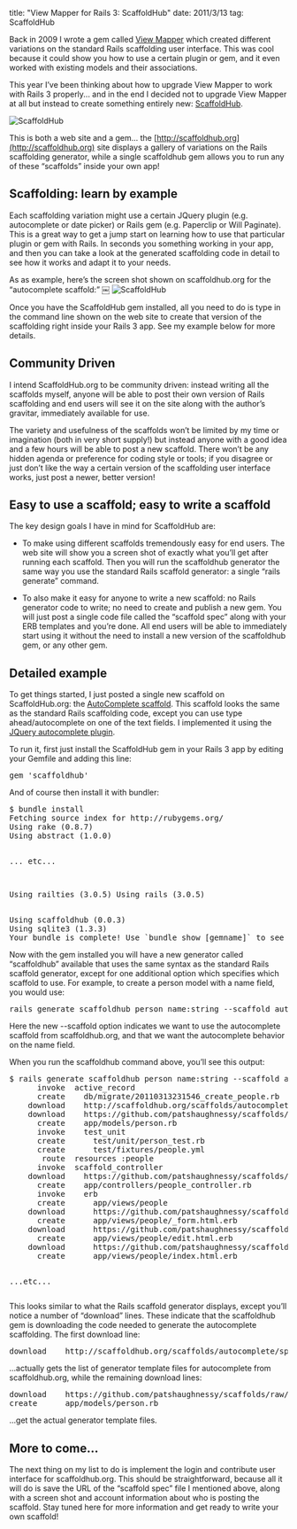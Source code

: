 title: "View Mapper for Rails 3: ScaffoldHub"
date: 2011/3/13
tag: ScaffoldHub

Back in 2009 I wrote a gem called [View Mapper](http://patshaughnessy.net/2009/10/1/view-mapper-generate-complex-view-code-for-your-models) which created different variations on the standard Rails scaffolding user interface. This was cool because it could show you how to use a certain plugin or gem, and it even worked with existing models and their associations.

This year I’ve been thinking about how to upgrade View Mapper to work with Rails 3 properly... and in the end I decided not to upgrade View Mapper at all but instead to create something entirely new: [ScaffoldHub](http://scaffoldhub.org).

![ScaffoldHub](http://patshaughnessy.net/assets/2011/3/13/scaffoldhub.png)

This is both a web site and a gem... the [http://scaffoldhub.org](http://scaffoldhub.org) site displays a gallery of variations on the Rails scaffolding generator, while a single scaffoldhub gem allows you to run any of these “scaffolds” inside your own app!

## Scaffolding: learn by example

Each scaffolding variation might use a certain JQuery plugin (e.g. autocomplete or date picker) or Rails gem (e.g. Paperclip or Will Paginate). This is a great way to get a jump start on learning how to use that particular plugin or gem with Rails. In seconds you something working in your app, and then you can take a look at the generated scaffolding code in detail to see how it works and adapt it to your needs.

As as example, here’s the screen shot shown on scaffoldhub.org for the “autocomplete scaffold:”
￼
![ScaffoldHub](http://patshaughnessy.net/assets/2011/3/13/autocomplete.png)

Once you have the ScaffoldHub gem installed, all you need to do is type in the command line shown on the web site to create that version of the scaffolding right inside your Rails 3 app. See my example below for more details.

## Community Driven

I intend ScaffoldHub.org to be community driven: instead writing all the scaffolds myself, anyone will be able to post their own version of Rails scaffolding and end users will see it on the site along with the author’s gravitar, immediately available for use.

The variety and usefulness of the scaffolds won’t be limited by my time or imagination (both in very short supply!) but instead anyone with a good idea and a few hours will be able to post a new scaffold. There won’t be any hidden agenda or preference for coding style or tools; if you disagree or just don’t like the way a certain version of the scaffolding user interface works, just post a newer, better version!

## Easy to use a scaffold; easy to write a scaffold

The key design goals I have in mind for ScaffoldHub are:

* To make using different scaffolds tremendously easy for end users. The web site will show you a screen shot of exactly what you’ll get after running each scaffold. Then you will run the scaffoldhub generator the same way you use the standard Rails scaffold generator: a single “rails generate” command.

* To also make it easy for anyone to write a new scaffold: no Rails generator code to write; no need to create and publish a new gem. You will just post a single code file called the “scaffold spec” along with your ERB templates and you’re done. All end users will be able to immediately start using it without the need to install a new version of the scaffoldhub gem, or any other gem.

## Detailed example

To get things started, I just posted a single new scaffold on ScaffoldHub.org: the [AutoComplete scaffold](http://scaffoldhub.org/scaffolds/autocomplete). This scaffold looks the same as the standard Rails scaffolding code, except you can use type ahead/autocomplete on one of the text fields. I implemented it using the [JQuery autocomplete plugin](http://docs.jquery.com/Plugins/autocomplete).

To run it, first just install the ScaffoldHub gem in your Rails 3 app by editing your Gemfile and adding this line:

<div class="CodeRay">
  <div class="code"><pre>gem <span class="s"><span class="dl">'</span><span class="k">scaffoldhub</span><span class="dl">'</span></span></pre></div>
</div>

And of course then install it with bundler:

<div class="CodeRay">
  <div class="code"><pre>$ bundle install
Fetching source index for http://rubygems.org/
Using rake (0.8.7) 
Using abstract (1.0.0) 

... etc...

Using railties (3.0.5) 
Using rails (3.0.5) 
<div class='container'>Using scaffoldhub (0.0.3)<div class='overlay'></div></div>Using sqlite3 (1.3.3) 
<span class="s">Your bundle is complete! Use `bundle show [gemname]` to see where a bundled gem is installed.</span>
</pre></div>
</div>


Now with the gem installed you will have a new generator called “scaffoldhub” available that uses the same syntax as the standard Rails scaffold generator, except for one additional option which specifies which scaffold to use. For example, to create a person model with a name field, you would use:

<div class="CodeRay">
  <div class="code"><pre>rails generate scaffoldhub person name:string --scaffold autocomplete:name</pre></div>
</div>

Here the new --scaffold option indicates we want to use the autocomplete scaffold from scaffoldhub.org, and that we want the autocomplete behavior on the name field.

When you run the scaffoldhub command above, you’ll see this output:

<div class="CodeRay">
  <div class="code"><pre>$ rails generate scaffoldhub person name:string --scaffold autocomplete:name
      invoke  active_record
      <span class="s">create</span>    db/migrate/20110313231546_create_people.rb
    <span class="s">download</span>    http://scaffoldhub.org/scaffolds/autocomplete/spec
    <span class="s">download</span>    https://github.com/patshaughnessy/scaffolds/raw/master/autocomplete/templates/model.rb
      <span class="s">create</span>    app/models/person.rb
      invoke    test_unit
      <span class="s">create</span>      test/unit/person_test.rb
      <span class="s">create</span>      test/fixtures/people.yml
       <span class="s">route</span>  resources :people
      invoke  scaffold_controller
    <span class="s">download</span>    https://github.com/patshaughnessy/scaffolds/raw/master/autocomplete/templates/controller.rb
      <span class="s">create</span>    app/controllers/people_controller.rb
      invoke    erb
      <span class="s">create</span>      app/views/people
    <span class="s">download</span>      https://github.com/patshaughnessy/scaffolds/raw/master/autocomplete/templates/_form.html.erb
      <span class="s">create</span>      app/views/people/_form.html.erb
    <span class="s">download</span>      https://github.com/patshaughnessy/scaffolds/raw/master/autocomplete/templates/edit.html.erb
      <span class="s">create</span>      app/views/people/edit.html.erb
    <span class="s">download</span>      https://github.com/patshaughnessy/scaffolds/raw/master/autocomplete/templates/index.html.erb
      <span class="s">create</span>      app/views/people/index.html.erb

...etc...</pre></div>
</div>

This looks similar to what the Rails scaffold generator displays, except you’ll notice a number of “download” lines. These indicate that the scaffoldhub gem is downloading the code needed to generate the autocomplete scaffolding. The first download line:

<div class="CodeRay">
  <div class="code"><pre><span class="s">download</span>    http://scaffoldhub.org/scaffolds/autocomplete/spec</pre></div>
</div>

...actually gets the list of generator template files for autocomplete from scaffoldhub.org, while the remaining download lines:

<div class="CodeRay">
  <div class="code"><pre><span class="s">download</span>    https://github.com/patshaughnessy/scaffolds/raw/master/autocomplete/templates/model.rb
<span class="s">create</span>      app/models/person.rb</pre></div>
</div>

...get the actual generator template files.

## More to come...

The next thing on my list to do is implement the login and contribute user interface for scaffoldhub.org. This should be straightforward, because all it will do is save the URL of the “scaffold spec” file I mentioned above, along with a screen shot and account information about who is posting the scaffold. Stay tuned here for more information and get ready to write your own scaffold!
